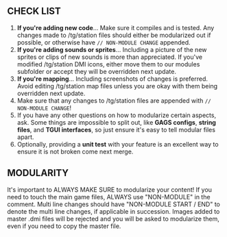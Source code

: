 
<!-- Hi! Thanks for contributing to our code! Please make sure to check the check list below. -->
<!-- Please make sure that modularity is in order to prevent headaches later. For more information, check the README.md in /maplestation_modules/ -->

## CHECK LIST

1. **If you're adding new code**... Make sure it compiles and is tested. Any changes made to /tg/station files should either be modularized out if possible, or otherwise have `// NON-MODULE CHANGE` appended.
2. **If you're adding sounds or sprites**... Including a picture of the new sprites or clips of new sounds is more than appreciated. If you've modified /tg/station DMI icons, either move them to our modules subfolder or accept they will be overridden next update.
3. **If you're mapping**... Including screenshots of changes is preferred. Avoid editing /tg/station map files unless you are okay with them being overridden next update.
4. Make sure that any changes to /tg/station files are appended with `// NON-MODULE CHANGE`!
5. If you have any other questions on how to modularize certain aspects, ask. Some things are impossible to split out, like **GAGS configs**, **string files**, and **TGUI interfaces**, so just ensure it's easy to tell modular files apart.
6. Optionally, providing a **unit test** with your feature is an excellent way to ensure it is not broken come next merge.

## MODULARITY
It's important to ALWAYS MAKE SURE to modularize your content! If you need to touch the main game files, ALWAYS use "NON-MODULE" in the comment.
Multi line changes should have "NON-MODULE START / END" to denote the multi line changes, if applicable in succession.
Images added to master .dmi files will be rejected and you will be asked to modularize them, even if you need to copy the master file.

<!-- This is for upstream merge tracking, please ignore -->
<!-- // NON-MODULE CHANGE -->
